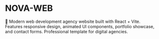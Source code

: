 # NOVA-WEB
🚀 Modern web development agency website built with React + Vite. Features responsive design, animated UI components, portfolio showcase, and contact forms. Professional template for digital agencies.

